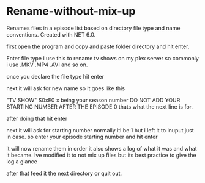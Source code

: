 # Rename-without-mix-up
Renames files in a episode list based on directory file type and name conventions. Created with NET 6.0. 

first open the program and copy and paste folder directory and hit enter. 

Enter file type i use this to rename tv shows on my plex server so commonly i use .MKV .MP4 .AVI and so on. 

once you declare the file type hit enter 

next it will ask for new name so it goes like this 

"TV SHOW" S0xE0 x being your season number DO NOT ADD YOUR STARTING NUMBER AFTER THE EPISODE 0 thats what the next line is for. 

after doing that hit enter 

next it will ask for starting number normally itl be 1 but i left it to inuput just in case. 
so enter your episode starting number and hit enter 

it will now rename them in order it also shows a log of what it was and what it became. Ive modified it to not mix up files but its best practice to give the log a glance

after that feed it the next directory or quit out. 
